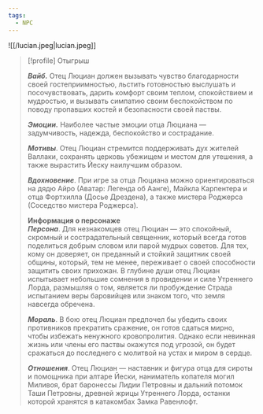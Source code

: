 ```yaml
---
tags:
  - NPC
---
```

![[/lucian.jpeg|lucian.jpeg]]

> [!profile] Отыгрыш
>   
> _**Вайб.**_  Отец Люциан должен вызывать чувство благодарности своей гостеприимностью, льстить готовностью выслушать и посочувствовать, дарить комфорт своим теплом, спокойствием и мудростью, и вызывать симпатию своим беспокойством по поводу пропавших костей и безопасности своей паствы.
> 
> _**Эмоции.**_ Наиболее частые эмоции отца Люциана — задумчивость, надежда, беспокойство и сострадание.
> 
> _**Мотивы**_. Отец Люциан стремится поддерживать дух жителей Валлаки, сохранять церковь убежищем и местом для утешения, а также вырастить Йеску наилучшим образом.
> 
> _**Вдохновение**_. При игре за отца Люциана можно ориентироваться на дядю Айро (Аватар: Легенда об Аанге), Майкла Карпентера и отца Фортхилла (Досье Дрездена), а также мистера Роджерса (Соседство мистера Роджерса).
> 
> **Информация о персонаже**  
> _**Персона**_. Для незнакомцев отец Люциан — это спокойный, скромный и сострадательный священник, который всегда готов поделиться добрым словом или парой мудрых советов. Для тех, кому он доверяет, он преданный и стойкий защитник своей общины, который, тем не менее, переживает о своей способности защитить своих прихожан. В глубине души отец Люциан испытывает небольшие сомнения в провидении и силе Утреннего Лорда, размышляя о том, является ли пробуждение Страда испытанием веры баровийцев или знаком того, что земля навсегда обречена.
> 
> _**Мораль**_. В бою отец Люциан предпочел бы убедить своих противников прекратить сражение, он готов сдаться мирно, чтобы избежать ненужного кровопролития. Однако если невинная жизнь или члены его паствы окажутся под угрозой, он будет сражаться до последнего с молитвой на устах и миром в сердце.
> 
> _**Отношения**_. Отец Люциан — наставник и фигура отца для сироты и помощника при алтаре Йески, наниматель копателя могил Миливоя, брат баронессы Лидии Петровны и дальний потомок Таши Петровны, древней жрицы Утреннего Лорда, останки которой хранятся в катакомбах Замка Равенлофт.